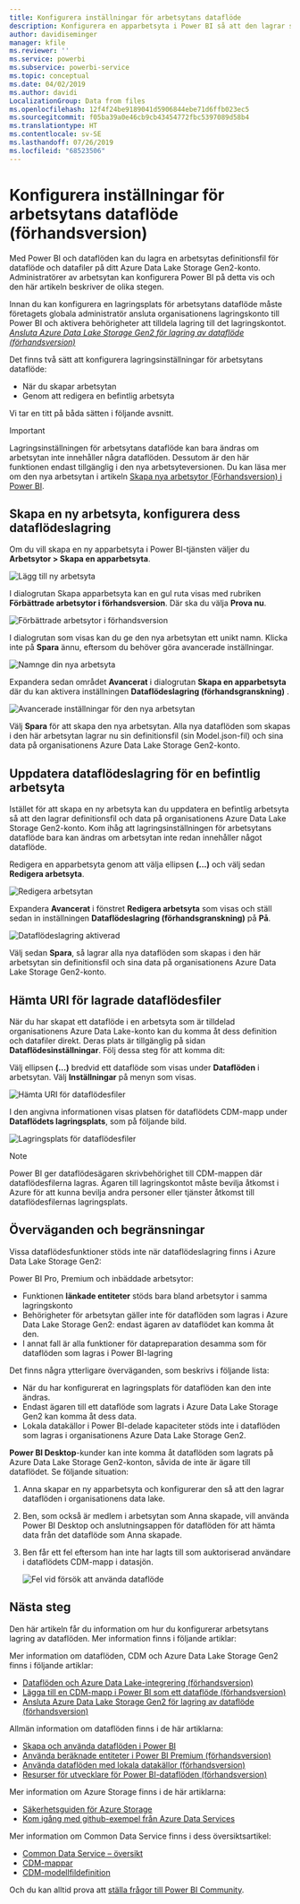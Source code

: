 ```yaml
---
title: Konfigurera inställningar för arbetsytans dataflöde
description: Konfigurera en apparbetsyta i Power BI så att den lagrar sin dataflödesdefinition och sina datafiler i Azure Data Lake Storage Gen2
author: davidiseminger
manager: kfile
ms.reviewer: ''
ms.service: powerbi
ms.subservice: powerbi-service
ms.topic: conceptual
ms.date: 04/02/2019
ms.author: davidi
LocalizationGroup: Data from files
ms.openlocfilehash: 12f4f24be9189041d5906844ebe71d6ffb023ec5
ms.sourcegitcommit: f05ba39a0e46cb9cb43454772fbc5397089d58b4
ms.translationtype: HT
ms.contentlocale: sv-SE
ms.lasthandoff: 07/26/2019
ms.locfileid: "68523506"
---
```

# <a name="configure-workspace-dataflow-settings-preview"></a>Konfigurera inställningar för arbetsytans dataflöde (förhandsversion)

Med Power BI och dataflöden kan du lagra en arbetsytas definitionsfil för dataflöde och datafiler på ditt Azure Data Lake Storage Gen2-konto. Administratörer av arbetsytan kan konfigurera Power BI på detta vis och den här artikeln beskriver de olika stegen. 

Innan du kan konfigurera en lagringsplats för arbetsytans dataflöde måste företagets globala administratör ansluta organisationens lagringskonto till Power BI och aktivera behörigheter att tilldela lagring till det lagringskontot. *[Ansluta Azure Data Lake Storage Gen2 för lagring av dataflöde (förhandsversion)](service-dataflows-connect-azure-data-lake-storage-gen2.md)* 

Det finns två sätt att konfigurera lagringsinställningar för arbetsytans dataflöde: 

* När du skapar arbetsytan
* Genom att redigera en befintlig arbetsyta

Vi tar en titt på båda sätten i följande avsnitt. 

> [!IMPORTANT]
> Lagringsinställningen för arbetsytans dataflöde kan bara ändras om arbetsytan inte innehåller några dataflöden. Dessutom är den här funktionen endast tillgänglig i den nya arbetsyteversionen. Du kan läsa mer om den nya arbetsytan i artikeln [Skapa nya arbetsytor (Förhandsversion) i Power BI](service-create-the-new-workspaces.md).

## <a name="create-a-new-workspace-configure-its-dataflow-storage"></a>Skapa en ny arbetsyta, konfigurera dess dataflödeslagring

Om du vill skapa en ny apparbetsyta i Power BI-tjänsten väljer du **Arbetsytor > Skapa en apparbetsyta**.

![Lägg till ny arbetsyta](media/service-dataflows-configure-workspace-storage-settings/dataflow-storage-settings_01.jpg)

I dialogrutan Skapa apparbetsyta kan en gul ruta visas med rubriken **Förbättrade arbetsytor i förhandsversion**. Där ska du välja **Prova nu**.

![Förbättrade arbetsytor i förhandsversion](media/service-dataflows-configure-workspace-storage-settings/dataflow-storage-settings_02.jpg)

I dialogrutan som visas kan du ge den nya arbetsytan ett unikt namn. Klicka inte på **Spara** ännu, eftersom du behöver göra avancerade inställningar.

![Namnge din nya arbetsyta](media/service-dataflows-configure-workspace-storage-settings/dataflow-storage-settings_03.jpg)

Expandera sedan området **Avancerat** i dialogrutan **Skapa en apparbetsyta** där du kan aktivera inställningen **Dataflödeslagring (förhandsgranskning)** .

![Avancerade inställningar för den nya arbetsytan](media/service-dataflows-configure-workspace-storage-settings/dataflow-storage-settings_04.jpg)

Välj **Spara** för att skapa den nya arbetsytan. Alla nya dataflöden som skapas i den här arbetsytan lagrar nu sin definitionsfil (sin Model.json-fil) och sina data på organisationens Azure Data Lake Storage Gen2-konto. 

## <a name="update-dataflow-storage-for-an-existing-workspace"></a>Uppdatera dataflödeslagring för en befintlig arbetsyta

Istället för att skapa en ny arbetsyta kan du uppdatera en befintlig arbetsyta så att den lagrar definitionsfil och data på organisationens Azure Data Lake Storage Gen2-konto. Kom ihåg att lagringsinställningen för arbetsytans dataflöde bara kan ändras om arbetsytan inte redan innehåller något dataflöde.

Redigera en apparbetsyta genom att välja ellipsen **(...)** och välj sedan **Redigera arbetsyta**. 

![Redigera arbetsytan](media/service-dataflows-configure-workspace-storage-settings/dataflow-storage-settings_05.jpg)

Expandera **Avancerat** i fönstret **Redigera arbetsyta** som visas och ställ sedan in inställningen **Dataflödeslagring (förhandsgranskning)** på **På**. 

![Dataflödeslagring aktiverad](media/service-dataflows-configure-workspace-storage-settings/dataflow-storage-settings_06.jpg)

Välj sedan **Spara**, så lagrar alla nya dataflöden som skapas i den här arbetsytan sin definitionsfil och sina data på organisationens Azure Data Lake Storage Gen2-konto.


## <a name="get-the-uri-of-stored-dataflow-files"></a>Hämta URI för lagrade dataflödesfiler

När du har skapat ett dataflöde i en arbetsyta som är tilldelad organisationens Azure Data Lake-konto kan du komma åt dess definition och datafiler direkt. Deras plats är tillgänglig på sidan **Dataflödesinställningar**. Följ dessa steg för att komma dit:

Välj ellipsen **(...)**  bredvid ett dataflöde som visas under **Dataflöden** i arbetsytan. Välj **Inställningar** på menyn som visas.

![Hämta URI för dataflödesfiler](media/service-dataflows-configure-workspace-storage-settings/dataflow-storage-settings_07.jpg)

I den angivna informationen visas platsen för dataflödets CDM-mapp under **Dataflödets lagringsplats**, som på följande bild.

![Lagringsplats för dataflödesfiler](media/service-dataflows-configure-workspace-storage-settings/dataflow-storage-settings_08.jpg)

> [!NOTE]
> Power BI ger dataflödesägaren skrivbehörighet till CDM-mappen där dataflödesfilerna lagras. Ägaren till lagringskontot måste bevilja åtkomst i Azure för att kunna bevilja andra personer eller tjänster åtkomst till dataflödesfilernas lagringsplats.



## <a name="considerations-and-limitations"></a>Överväganden och begränsningar

Vissa dataflödesfunktioner stöds inte när dataflödeslagring finns i Azure Data Lake Storage Gen2: 

Power BI Pro, Premium och inbäddade arbetsytor:
* Funktionen **länkade entiteter** stöds bara bland arbetsytor i samma lagringskonto
* Behörigheter för arbetsytan gäller inte för dataflöden som lagras i Azure Data Lake Storage Gen2: endast ägaren av dataflödet kan komma åt den.
* I annat fall är alla funktioner för datapreparation desamma som för dataflöden som lagras i Power BI-lagring


Det finns några ytterligare överväganden, som beskrivs i följande lista:

* När du har konfigurerat en lagringsplats för dataflöden kan den inte ändras.
* Endast ägaren till ett dataflöde som lagrats i Azure Data Lake Storage Gen2 kan komma åt dess data.
* Lokala datakällor i Power BI-delade kapaciteter stöds inte i dataflöden som lagras i organisationens Azure Data Lake Storage Gen2.

**Power BI Desktop**-kunder kan inte komma åt dataflöden som lagrats på Azure Data Lake Storage Gen2-konton, såvida de inte är ägare till dataflödet. Se följande situation:

1.  Anna skapar en ny apparbetsyta och konfigurerar den så att den lagrar dataflöden i organisationens data lake.
2.  Ben, som också är medlem i arbetsytan som Anna skapade, vill använda Power BI Desktop och anslutningsappen för dataflöden för att hämta data från det dataflöde som Anna skapade.
3.  Ben får ett fel eftersom han inte har lagts till som auktoriserad användare i dataflödets CDM-mapp i datasjön.

    ![Fel vid försök att använda dataflöde](media/service-dataflows-configure-workspace-storage-settings/dataflow-storage-settings_08.jpg)


## <a name="next-steps"></a>Nästa steg

Den här artikeln får du information om hur du konfigurerar arbetsytans lagring av dataflöden. Mer information finns i följande artiklar:

Mer information om dataflöden, CDM och Azure Data Lake Storage Gen2 finns i följande artiklar:

* [Dataflöden och Azure Data Lake-integrering (förhandsversion)](service-dataflows-azure-data-lake-integration.md)
* [Lägga till en CDM-mapp i Power BI som ett dataflöde (förhandsversion)](service-dataflows-add-cdm-folder.md)
* [Ansluta Azure Data Lake Storage Gen2 för lagring av dataflöde (förhandsversion)](service-dataflows-connect-azure-data-lake-storage-gen2.md)

Allmän information om dataflöden finns i de här artiklarna:

* [Skapa och använda dataflöden i Power BI](service-dataflows-create-use.md)
* [Använda beräknade entiteter i Power BI Premium (förhandsversion)](service-dataflows-computed-entities-premium.md)
* [Använda dataflöden med lokala datakällor (förhandsversion)](service-dataflows-on-premises-gateways.md)
* [Resurser för utvecklare för Power BI-dataflöden (förhandsversion)](service-dataflows-developer-resources.md)

Mer information om Azure Storage finns i de här artiklarna:

* [Säkerhetsguiden för Azure Storage](https://docs.microsoft.com/azure/storage/common/storage-security-guide)
* [Kom igång med github-exempel från Azure Data Services](https://aka.ms/cdmadstutorial)

Mer information om Common Data Service finns i dess översiktsartikel:

* [Common Data Service – översikt ](https://docs.microsoft.com/powerapps/common-data-model/overview)
* [CDM-mappar](https://go.microsoft.com/fwlink/?linkid=2045304)
* [CDM-modellfildefinition](https://go.microsoft.com/fwlink/?linkid=2045521)

Och du kan alltid prova att [ställa frågor till Power BI Community](http://community.powerbi.com/).
